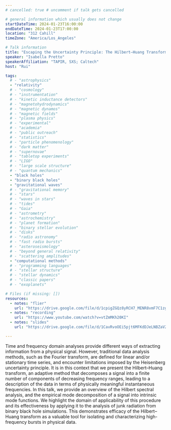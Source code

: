 ```yaml
---
# cancelled: true # uncomment if talk gets cancelled

# general information which usually does not change
startDateTime: 2024-01-23T16:00:00
endDateTime: 2024-01-23T17:00:00
location: "312 Cahill"
timeZone: "America/Los_Angeles"

# Talk information
title: "Escaping the Uncertainty Principle: The Hilbert–Huang Transform"
speaker: "Isabella Pretto"
speakerAffiliation: "TAPIR, SXS; Caltech"
host: "Rui"

tags:
  # - "astrophysics"
  - "relativity"
  # - "cosmology"
  # - "instrumentation"
  # - "kinetic inductance detectors"
  # - "magnetohydrodynamics"
  # - "magnetic dynamos"
  # - "magnetic fields"
  # - "plasma physics"
  # - "experimental"
  # - "academia"
  # - "public outreach"
  # - "statistics"
  # - "particle phenomenology"
  # - "dark matter"
  # - "supernovae"
  # - "tabletop experiments"
  # - "LIGO"
  # - "large scale structure"
  # - "quantum mechanics"
  - "black holes"
  - "binary black holes"
  - "gravitational waves"
  # - "gravitational memory"
  # - "stars"
  # - "waves in stars"
  # - "tides"
  # - "Gaia"
  # - "astrometry"
  # - "astrochemistry"
  # - "planet formation"
  # - "binary stellar evolution"
  # - "disks"
  # - "radio astronomy"
  # - "fast radio bursts"
  # - "asteroseismology"
  # - "beyond general relativity"
  # - "scattering amplitudes"
  - "computational methods"
  # - "programming languages"
  # - "stellar structure"
  # - "stellar dynamics"
  # - "classic papers"
  # - "exoplanets"

# Files (if missing: [])
resources:
  - notes: "flier"
    url: "https://drive.google.com/file/d/1cpigZGQz8yRCH7_MENR8vmF7C1zgHwu9/view?usp=drive_link"
  - notes: "recording"
    url: "https://www.youtube.com/watch?v=vtZmMKh20KI"
  - notes: "slides"
    url: "https://drive.google.com/file/d/1CavRvoOEi5pjt6MFKdDJeLNBZaV2COxh/view?usp=drive_link"

---
```


Time and frequency domain analyses provide different ways of extracting information from a physical signal.
However, traditional data analysis methods, such as the Fourier transform, are defined for linear and/or stationary time series, and encounter limitations imposed by the Heisenberg uncertainty principle.
It is in this context that we present the Hilbert–Huang transform, an adaptive method that decomposes a signal into a finite number of components of decreasing frequency ranges, leading to a description of the data in terms of physically meaningful instantaneous frequencies.
In this talk, we provide an overview of the Hilbert spectral analysis, and the empirical mode decomposition of a signal into intrinsic mode functions.
We highlight the domain of applicability of this procedure and its effectiveness by applying it to the analysis of junk radiation from binary black hole simulations.
This demonstrates efficacy of the Hilbert–Huang transform as a valuable tool for isolating and characterizing high-frequency bursts in physical data.
